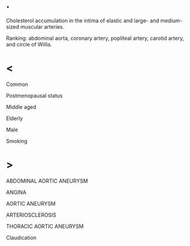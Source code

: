 # .

Cholesterol accumulation in the intima of elastic and large- and medium-sized muscular arteries.

Ranking: abdominal aorta, coronary artery, popliteal artery, carotid artery, and circle of Willis.

# <

Common

Postmenopausal status

Middle aged

Elderly

Male

Smoking

# >

ABDOMINAL AORTIC ANEURYSM

ANGINA

AORTIC ANEURYSM

ARTERIOSCLEROSIS

THORACIC AORTIC ANEURYSM

Claudication

